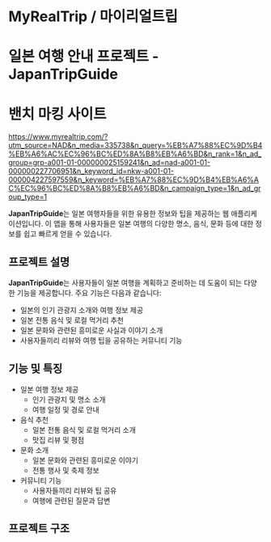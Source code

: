 ﻿# MyRealTrip / 마이리얼트립
# 일본 여행 안내 프로젝트 - JapanTripGuide

# 밴치 마킹 사이트
https://www.myrealtrip.com/?utm_source=NAD&n_media=335738&n_query=%EB%A7%88%EC%9D%B4%EB%A6%AC%EC%96%BC%ED%8A%B8%EB%A6%BD&n_rank=1&n_ad_group=grp-a001-01-000000025159241&n_ad=nad-a001-01-000000227706951&n_keyword_id=nkw-a001-01-000004227597559&n_keyword=%EB%A7%88%EC%9D%B4%EB%A6%AC%EC%96%BC%ED%8A%B8%EB%A6%BD&n_campaign_type=1&n_ad_group_type=1

**JapanTripGuide**는 일본 여행자들을 위한 유용한 정보와 팁을 제공하는 웹 애플리케이션입니다. 이 앱을 통해 사용자들은 일본 여행의 다양한 명소, 음식, 문화 등에 대한 정보를 쉽고 빠르게 얻을 수 있습니다.

## 프로젝트 설명

**JapanTripGuide**는 사용자들이 일본 여행을 계획하고 준비하는 데 도움이 되는 다양한 기능을 제공합니다. 주요 기능은 다음과 같습니다:

- 일본의 인기 관광지 소개와 여행 정보 제공
- 일본 전통 음식 및 로컬 먹거리 추천
- 일본 문화와 관련된 흥미로운 사실과 이야기 소개
- 사용자들끼리 리뷰와 여행 팁을 공유하는 커뮤니티 기능

## 기능 및 특징

* 일본 여행 정보 제공
  - 인기 관광지 및 명소 소개
  - 여행 일정 및 경로 안내
* 음식 추천
  - 일본 전통 음식 및 로컬 먹거리 소개
  - 맛집 리뷰 및 평점
* 문화 소개
  - 일본 문화와 관련된 흥미로운 이야기
  - 전통 행사 및 축제 정보
* 커뮤니티 기능
  - 사용자들끼리 리뷰와 팁 공유
  - 여행에 관련된 질문과 답변

## 프로젝트 구조


